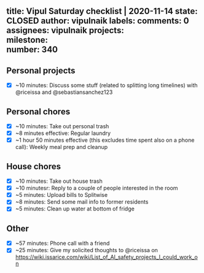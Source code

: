 title:	Vipul Saturday checklist | 2020-11-14
state:	CLOSED
author:	vipulnaik
labels:	
comments:	0
assignees:	vipulnaik
projects:	
milestone:	
number:	340
--
## Personal projects

- [x] ~10 minutes: Discuss some stuff (related to splitting long timelines) with @riceissa and @sebastiansanchez123

## Personal chores

- [x] ~10 minutes: Take out personal trash
- [x] ~8 minutes effective: Regular laundry
- [x] ~1 hour 50 minutes effective (this excludes time spent also on a phone call): Weekly meal prep and cleanup

## House chores

- [x] ~10 minutes: Take out house trash
- [x] ~10 minutesr: Reply to a couple of people interested in the room
- [x] ~5 minutes: Upload bills to Splitwise
- [x] ~8 minutes: Send some mail info to former residents
- [x] ~5 minutes: Clean up water at bottom of fridge

## Other

- [x] ~57 minutes: Phone call with a friend
- [x] ~25 minutes: Give my solicited thoughts to @riceissa on https://wiki.issarice.com/wiki/List_of_AI_safety_projects_I_could_work_on
